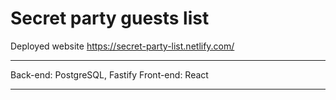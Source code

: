 # Secret party guests list
Deployed website https://secret-party-list.netlify.com/

*******************************************************

Back-end: PostgreSQL, Fastify
Front-end: React

*******************************************************


